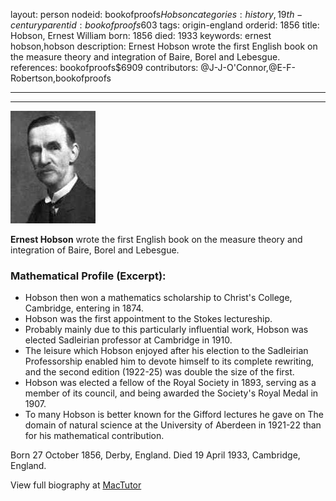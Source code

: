 layout: person
nodeid: bookofproofs$Hobson
categories: history,19th-century
parentid: bookofproofs$603
tags: origin-england
orderid: 1856
title: Hobson, Ernest William
born: 1856
died: 1933
keywords: ernest hobson,hobson
description: Ernest Hobson wrote the first English book on the measure theory and integration of Baire, Borel and Lebesgue.
references: bookofproofs$6909
contributors: @J-J-O'Connor,@E-F-Robertson,bookofproofs

---



---

![Hobson.jpg](https://github.com/bookofproofs/bookofproofs.github.io/blob/main/_sources/_assets/images/portraits/Hobson.jpg?raw=true)

**Ernest Hobson** wrote the first English book on the measure theory and integration of Baire, Borel and Lebesgue.

### Mathematical Profile (Excerpt):
* Hobson then won a mathematics scholarship to Christ's College, Cambridge, entering in 1874.
* Hobson was the first appointment to the Stokes lectureship.
* Probably mainly due to this particularly influential work, Hobson was elected Sadleirian professor at Cambridge in 1910.
* The leisure which Hobson enjoyed after his election to the Sadleirian Professorship enabled him to devote himself to its complete rewriting, and the second edition (1922-25) was double the size of the first.
* Hobson was elected a fellow of the Royal Society in 1893, serving as a member of its council, and being awarded the Society's Royal Medal in 1907.
* To many Hobson is better known for the Gifford lectures he gave on The domain of natural science at the University of Aberdeen in 1921-22 than for his mathematical contribution.

Born 27 October 1856, Derby, England. Died 19 April 1933, Cambridge, England.

View full biography at [MacTutor](https://mathshistory.st-andrews.ac.uk/Biographies/Hobson/)
